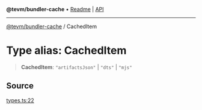 **@tevm/bundler-cache** • [Readme](../README.md) \| [API](../globals.md)

***

[@tevm/bundler-cache](../README.md) / CachedItem

# Type alias: CachedItem

> **CachedItem**: `"artifactsJson"` \| `"dts"` \| `"mjs"`

## Source

[types.ts:22](https://github.com/evmts/tevm-monorepo/blob/main/bundler-packages/bundler-cache/src/types.ts#L22)
